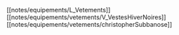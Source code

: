 [[notes/equipements/L_Vetements]] [[notes/equipements/vetements/V_VestesHiverNoires]] [[notes/equipements/vetements/christopherSubbanose]]
